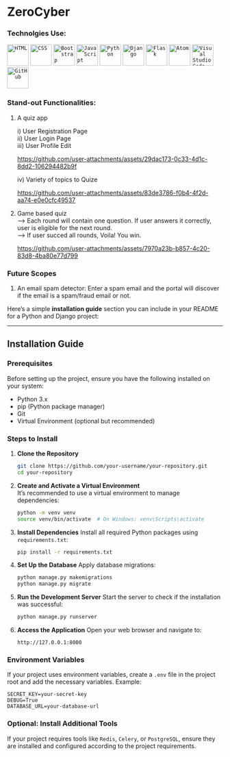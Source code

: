 # ZeroCyber
### Technolgies Use:
<div align="left">
	<code><img width="50" src="https://user-images.githubusercontent.com/25181517/192158954-f88b5814-d510-4564-b285-dff7d6400dad.png" alt="HTML" title="HTML"/></code>
	<code><img width="50" src="https://user-images.githubusercontent.com/25181517/183898674-75a4a1b1-f960-4ea9-abcb-637170a00a75.png" alt="CSS" title="CSS"/></code>
	<code><img width="50" src="https://user-images.githubusercontent.com/25181517/183898054-b3d693d4-dafb-4808-a509-bab54cf5de34.png" alt="Bootstrap" title="Bootstrap"/></code>
	<code><img width="50" src="https://user-images.githubusercontent.com/25181517/117447155-6a868a00-af3d-11eb-9cfe-245df15c9f3f.png" alt="JavaScript" title="JavaScript"/></code>
	<code><img width="50" src="https://user-images.githubusercontent.com/25181517/183423507-c056a6f9-1ba8-4312-a350-19bcbc5a8697.png" alt="Python" title="Python"/></code>
	<code><img width="50" src="https://github.com/marwin1991/profile-technology-icons/assets/62091613/9bf5650b-e534-4eae-8a26-8379d076f3b4" alt="Django" title="Django"/></code>
	<code><img width="50" src="https://user-images.githubusercontent.com/25181517/183423775-2276e25d-d43d-4e58-890b-edbc88e915f7.png" alt="Flask" title="Flask"/></code>
	<code><img width="50" src="https://user-images.githubusercontent.com/25181517/190887571-ddd87d6e-77f8-41e7-b755-9b6d68e4fab7.png" alt="Atom" title="Atom"/></code>
	<code><img width="50" src="https://user-images.githubusercontent.com/25181517/192108891-d86b6220-e232-423a-bf5f-90903e6887c3.png" alt="Visual Studio Code" title="Visual Studio Code"/></code>
	<code><img width="50" src="https://user-images.githubusercontent.com/25181517/192108374-8da61ba1-99ec-41d7-80b8-fb2f7c0a4948.png" alt="GitHub" title="GitHub"/></code>
</div>

### Stand-out Functionalities:


1) A quiz app   <br />

   i) User Registration Page  <br />
   ii) User Login Page        <br />
   iii) User Profile Edit     <br />
   
     https://github.com/user-attachments/assets/29dac173-0c33-4d1c-8dd2-106294482b9f
    
   iv) Variety of topics to Quize  <br />

   https://github.com/user-attachments/assets/83de3786-f0b4-4f2d-aa74-e0e0cfc49537
   
1) Game based quiz  <br />
   --> Each round will contain one question. If user answers it correctly, user is eligible for the next round. <br />
   --> If user succed all rounds, Voila! You win. <br />
   
   https://github.com/user-attachments/assets/7970a23b-b857-4c20-83d8-4ba80e77d799
   
### Future Scopes
1) An email spam detector: Enter a spam email and the portal will discover if the email is a spam/fraud email or not.

Here’s a simple **installation guide** section you can include in your README for a Python and Django project:

---

## **Installation Guide**

### **Prerequisites**
Before setting up the project, ensure you have the following installed on your system:
- Python 3.x
- pip (Python package manager)
- Git
- Virtual Environment (optional but recommended)

### **Steps to Install**

1. **Clone the Repository**
   ```bash
   git clone https://github.com/your-username/your-repository.git
   cd your-repository
   ```

2. **Create and Activate a Virtual Environment**  
   It’s recommended to use a virtual environment to manage dependencies:
   ```bash
   python -m venv venv
   source venv/bin/activate  # On Windows: venv\Scripts\activate
   ```

3. **Install Dependencies**
   Install all required Python packages using `requirements.txt`:
   ```bash
   pip install -r requirements.txt
   ```

4. **Set Up the Database**
   Apply database migrations:
   ```bash
   python manage.py makemigrations
   python manage.py migrate
   ```

5. **Run the Development Server**
   Start the server to check if the installation was successful:
   ```bash
   python manage.py runserver
   ```

6. **Access the Application**
   Open your web browser and navigate to:
   ```
   http://127.0.0.1:8000
   ```

### **Environment Variables**
If your project uses environment variables, create a `.env` file in the project root and add the necessary variables. Example:
```plaintext
SECRET_KEY=your-secret-key
DEBUG=True
DATABASE_URL=your-database-url
```

### **Optional: Install Additional Tools**
If your project requires tools like `Redis`, `Celery`, or `PostgreSQL`, ensure they are installed and configured according to the project requirements.




